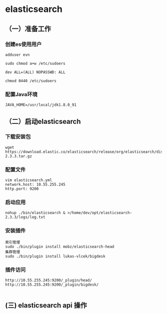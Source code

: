 # elasticsearch

## （一）准备工作

### 创建es使用用户
~~~
adduser evn

sudo chmod a+w /etc/sudoers

dev ALL=(ALL) NOPASSWD: ALL

chmod 0440 /etc/sudoers
~~~
### 配置Java环境  
~~~
JAVA_HOME=/usr/local/jdk1.8.0_91

~~~
## （二）启动elasticsearch

### 下载安装包
~~~
wget https://download.elastic.co/elasticsearch/release/org/elasticsearch/distribution/tar/elasticsearch/2.3.3/elasticsearch-2.3.3.tar.gz
~~~
### 配置文件
~~~
vim elasticsearch.yml
network.host: 10.55.255.245
http.port: 9200
~~~
### 启动应用
~~~
nohup ./bin/elasticsearch & >/home/dev/opt/elasticsearch-2.3.3/logs/log.txt
~~~

### 安装插件
~~~
索引管理
sudo ./bin/plugin install mobz/elasticsearch-head
集群管理
sudo ./bin/plugin install lukas-vlcek/bigdesk
~~~
### 插件访问
~~~
http://10.55.255.245:9200/_plugin/head/
http://10.55.255.245:9200/_plugin/bigdesk/


~~~
## (三) elasticsearch api 操作
